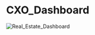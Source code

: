 # CXO_Dashboard

![Real_Estate_Dashboard]("C:\Users\PRASAD\Documents\GitHub_Repository\CXO_Dashboard\CEO_Real_Estate\Real_Estate_Dashboard.png","Real_Estate_Dashboard.png")